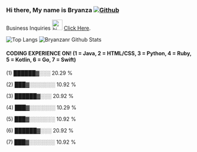 ### Hi there, My name is Bryanza [![Github](https://img.shields.io/github/followers/bryanzanr?label=Follow&style=social)](https://github.com/bryanzanr)

Business Inquiries <img src="https://user-images.githubusercontent.com/1303154/88677602-1635ba80-d120-11ea-84d8-d263ba5fc3c0.gif" width="28px" alt="hi"> [Click Here](https://github.com/sponsors/bryanzanr).

![Top Langs](https://github-readme-stats.vercel.app/api/top-langs/?username=bryanzanr&hide=html&title_color=fff&icon_color=79ff97&text_color=9f9f9f&bg_color=151515)
![Bryanzanr Github Stats](https://github-readme-stats.vercel.app/api?username=bryanzanr&show_icons=true&title_color=fff&icon_color=79ff97&text_color=9f9f9f&bg_color=151515)

#### CODING EXPERIENCE ON! (1 = Java, 2 = HTML/CSS, 3 = Python, 4 = Ruby, 5 = Kotlin, 6 = Go, 7 = Swift)
(1)  ██████▓░░░   20.29 %

(2)  ███▓░░░░░░░   10.92 % 

(3)  ██████▓░░░   20.92 % 

(4)  ███▓░░░░░░░   10.29 % 

(5)  ███▓░░░░░░░   10.92 %

(6)  ██████▓░░░   20.92 %

(7)  ███▓░░░░░░░   10.92 %

<!--
**bryanzanr/bryanzanr** is a ✨ _special_ ✨ repository because its `README.md` (this file) appears on your GitHub profile.

Here are some ideas to get you started:

- 🔭 I’m currently working as a freelance software developer
- 🌱 I’m currently learning on Swift especially on iOS Development 
- 👯 I’m looking to collaborate with people that wanted to do many things
- 🤔 I’m looking for help if you've the same passion with me. 
- 💬 Ask me about Java, HTML, CSS, JS, PHP, Python, Bash, Ruby, NodeJS, Go, Swift. 
- 📫 How to reach me: E-mail, LinkedIn, LINE, Whatsapp, Telegram
- 😄 Pronouns: Blog on Medium & Podcast with Anchor
- ⚡ Fun fact: Want to learn other things to reduce strest
-->
